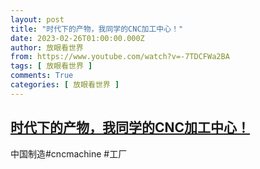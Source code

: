 ```yaml
---
layout: post
title: "时代下的产物，我同学的CNC加工中心！"
date: 2023-02-26T01:00:00.000Z
author: 放眼看世界
from: https://www.youtube.com/watch?v=-7TDCFWa2BA
tags: [ 放眼看世界 ]
comments: True
categories: [ 放眼看世界 ]
---
```

<!--1677373200000-->
[时代下的产物，我同学的CNC加工中心！](https://www.youtube.com/watch?v=-7TDCFWa2BA)
------

<div>
中国制造#cncmachine #工厂
</div>
